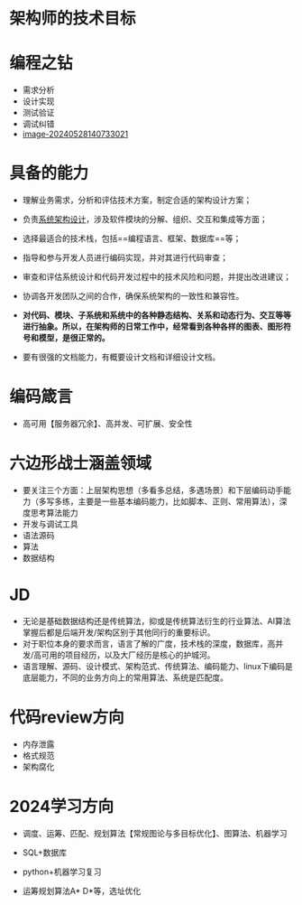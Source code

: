 # 架构师的技术目标

# 编程之钻

- 需求分析
- 设计实现
- 测试验证
- 调试纠错
- [image-20240528140733021](C:\Users\CARRYCHOU\AppData\Roaming\Typora\typora-user-images\image-20240528140733021.png)

# 具备的能力

-  理解业务需求，分析和评估技术方案，制定合适的架构设计方案；
-  负责[系统架构设计](https://www.zhihu.com/search?q=系统架构设计&search_source=Entity&hybrid_search_source=Entity&hybrid_search_extra={"sourceType"%3A"answer"%2C"sourceId"%3A3420915922})，涉及软件模块的分解、组织、交互和集成等方面；
- 选择最适合的技术栈，包括==编程语言、框架、数据库==等；
- 指导和参与开发人员进行编码实现，并对其进行代码审查；
-  审查和评估系统设计和代码开发过程中的技术风险和问题，并提出改进建议；
-  协调各开发团队之间的合作，确保系统架构的一致性和兼容性。
- **对代码、模块、子系统和系统中的各种静态结构、关系和动态行为、交互等等进行抽象。所以，在架构师的日常工作中，经常看到各种各样的图表、图形符号和模型，是很正常的。**

- 要有很强的文档能力，有概要设计文档和详细设计文档。

# 编码箴言

- 高可用【服务器冗余】、高并发、可扩展、安全性

# 六边形战士涵盖领域

- 要关注三个方面：上层架构思想（多看多总结，多遇场景）和下层编码动手能力（多写多练，主要是一些基本编码能力，比如脚本、正则、常用算法），深度思考算法能力
- 开发与调试工具
- 语法源码
- 算法
- 数据结构

# JD

- 无论是基础数据结构还是传统算法，抑或是传统算法衍生的行业算法、AI算法掌握后都是后端开发/架构区别于其他同行的重要标识。
- 对于职位本身的要求而言，语言了解的广度，技术栈的深度，数据库，高并发/高可用的项目经历，以及大厂经历是核心的护城河。
- 语言理解、源码、设计模式、架构范式、传统算法、编码能力、linux下编码是底层能力，不同的业务方向上的常用算法、系统是匹配度。

# 代码review方向

- 内存泄露
- 格式规范
- 架构腐化

# 2024学习方向

- 调度、运筹、匹配、规划算法【常规图论与多目标优化】、图算法、机器学习

- SQL+数据库
- python+机器学习复习
- 运筹规划算法A* D*等，选址优化
